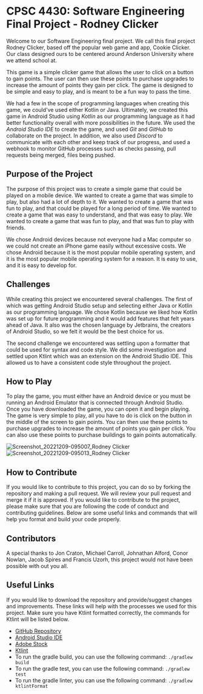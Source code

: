 # **CPSC 4430: Software Engineering Final Project - Rodney Clicker**

Welcome to our Software Engineering final project. We call this final project Rodney Clicker, based off the popular web game and app, Cookie Clicker. Our class designed ours to be centered around Anderson University where we attend school at.

This game is a simple clicker game that allows the user to click on a button to gain points. The user can then use these points to purchase upgrades to increase the amount of points they gain per click. The game is designed to be simple and easy to play, and is meant to be a fun way to pass the time.

We had a few in the scope of programming languages when creating this game, we could've used either Kotlin or Java. Ultimately, we created this game in Android Studio using _Kotlin_ as our programming language as it had better functionality overall with more possibilities in the future. We used the _Android Studio IDE_ to create the game, and used _Git_ and _GitHub_ to collaborate on the project. In addition, we also used _Discord_ to communicate with each other and keep track of our progress, and used a webhook to monitor GitHub processes such as checks passing, pull requests being merged, files being pushed.

## Purpose of the Project

The purpose of this project was to create a simple game that could be played on a mobile device. We wanted to create a game that was simple to play, but also had a lot of depth to it. We wanted to create a game that was fun to play, and that could be played for a long period of time. We wanted to create a game that was easy to understand, and that was easy to play. We wanted to create a game that was fun to play, and that was fun to play with friends.

We chose Android devices because not everyone had a Mac computer so we could not create an iPhone game easily without excessive costs. We chose Android because it is the most popular mobile operating system, and it is the most popular mobile operating system for a reason. It is easy to use, and it is easy to develop for. 

## Challenges

While creating this project we encountered several challenges. The first of which was getting Android Studio setup and selecting either Java or Kotlin as our programming language. We chose Kotlin because we liked how Kotlin was set up for future programming and it would add features that felt years ahead of Java. It also was the chosen language by Jetbrains, the creators of Android Studio, so we felt it would be the best choice for us. 

The second challenge we encountered was settling upon a formatter that could be used for syntax and code style. We did some investigation and settled upon Ktlint which was an extension on the Android Studio IDE. This allowed us to have a consistent code style throughout the project.


## How to Play

To play the game, you must either have an Android device or you must be running an Android Emulator that is connected through Android Studio. Once you have downloaded the game, you can open it and begin playing. The game is very simple to play, all you have to do is click on the button in the middle of the screen to gain points. You can then use these points to purchase upgrades to increase the amount of points you gain per click. You can also use these points to purchase buildings to gain points automatically.

![Screenshot_20221209-095007_Rodney Clicker](https://user-images.githubusercontent.com/91626436/206730954-e3957eec-d1c9-4edf-9e7d-95938b562915.jpg)
![Screenshot_20221209-095013_Rodney Clicker](https://user-images.githubusercontent.com/91626436/206730961-06723cd3-b988-4256-afe5-8c6cd524a319.jpg)


## How to Contribute

If you would like to contribute to this project, you can do so by forking the repository and making a pull request. We will review your pull request and merge it if it is approved. If you would like to contribute to the project, please make sure that you are following the code of conduct and contributing guidelines. Below are some useful links and commands that will help you format and build your code properly.

## Contributors

A special thanks to Jon Craton, Michael Carroll, Johnathan Alford, Conor Nowlan, Jacob Spires and Francis Uzorh, this project would not have been possible with out you all. 

## Useful Links

If you would like to download the repository and provide/suggest changes and improvements. These links will help with the processes we used for this project. Make sure you have Ktlint formatted correctly, the commands for Ktlint will be listed below.

* [GitHub Repository](https://github.com/AndersonUniversity/rodney-clicker)
* [Android Studio IDE](https://developer.android.com/studio)
* [Adobe Stock](https://stock.adobe.com/)
* [Ktlint](https://plugins.jetbrains.com/plugin/15057-ktlint-unofficial-)
* To run the gradle build, you can use the following command: `./gradlew build`
* To run the gradle test, you can use the following command: `./gradlew test`
* To run the gradle linter, you can use the following command: `./gradlew ktlintFormat`

